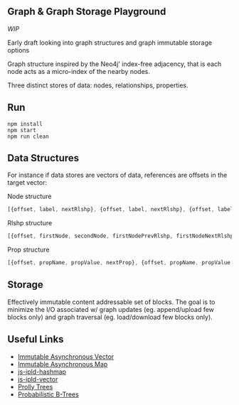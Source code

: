 ## Graph & Graph Storage Playground

_WIP_

Early draft looking into graph structures and graph immutable storage options

Graph structure inspired by the Neo4j' index-free adjacency, that is each node acts as a micro-index of the nearby nodes.

Three distinct stores of data: nodes, relationships, properties.

## Run

```
npm install
npm start
npm run clean
```

## Data Structures

For instance if data stores are vectors of data, references are offsets in the target vector:

Node structure
```js
[{offset, label, nextRlshp}, {offset, label, nextRlshp}, {offset, label, nextRlshp}, ...]
```
Rlshp structure
```js
[{offset, firstNode, secondNode, firstNodePrevRlshp, firstNodeNextRlshp}, {offset, firstNode, secondNode, firstNodePrevRlshp, firstNodeNextRlshp}, {offset, firstNode, secondNode, firstNodePrevRlshp, firstNodeNextRlshp}, ...]
```
Prop structure
```js
[{offset, propName, propValue, nextProp}, {offset, propName, propValue, nextProp}, {offset, propName, propValue, nextProp}, ...]
```
## Storage

Effectively immutable content addressable set of blocks. The goal is to minimize the I/O associated w/ graph updates (eg. append/upload few blocks only) and graph traversal (eg. load/download few blocks only). 

## Useful Links

- [Immutable Asynchronous Vector](https://github.com/rvagg/iavector)
- [Immutable Asynchronous Map](https://github.com/rvagg/iamap)
- [js-ipld-hashmap](https://github.com/rvagg/js-ipld-hashmap)
- [js-ipld-vector](https://github.com/rvagg/js-ipld-vector)
- [Prolly Trees](https://github.com/mikeal/prolly-trees)
- [Probabilistic B-Trees](https://github.com/attic-labs/noms/blob/master/doc/intro.md#prolly-trees-probabilistic-b-trees)
